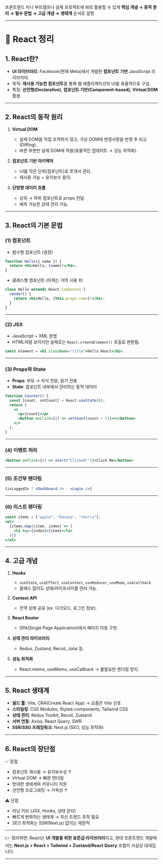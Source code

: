 

프론트엔드 미니 부트캠프나 실제 프로젝트에 바로 활용할 수 있게 **핵심 개념 → 동작 원리 → 필수 문법 → 고급 개념 → 생태계** 순서로 설명

---

# 📌 React 정리

## 1. React란?

* **UI 라이브러리**: Facebook(현재 Meta)에서 개발한 **컴포넌트 기반** JavaScript 라이브러리.
* 목적: **재사용 가능한 컴포넌트**를 통해 웹 애플리케이션의 UI를 효율적으로 구성.
* 특징: **선언형(Declarative)**, **컴포넌트 기반(Component-based)**, **Virtual DOM** 활용.

---

## 2. React의 동작 원리

1. **Virtual DOM**

   * 실제 DOM을 직접 조작하지 않고, 가상 DOM에 변경사항을 반영 후 비교(Diffing).
   * 바뀐 부분만 실제 DOM에 적용(효율적인 업데이트 → 성능 최적화).

2. **컴포넌트 기반 아키텍처**

   * UI를 작은 단위(컴포넌트)로 쪼개서 관리.
   * 재사용 가능 + 유지보수 용이.

3. **단방향 데이터 흐름**

   * 상위 → 하위 컴포넌트로 props 전달.
   * 예측 가능한 상태 관리 가능.

---

## 3. React의 기본 문법

### (1) 컴포넌트

* 함수형 컴포넌트 (권장)

```jsx
function Hello({ name }) {
  return <h1>Hello, {name}!</h1>;
}
```

* 클래스형 컴포넌트 (이제는 거의 사용 X)

```jsx
class Hello extends React.Component {
  render() {
    return <h1>Hello, {this.props.name}!</h1>;
  }
}
```

---

### (2) JSX

* JavaScript + XML 문법
* HTML처럼 보이지만 실제로는 `React.createElement()` 호출로 변환됨.

```jsx
const element = <h1 className="title">Hello React</h1>;
```

---

### (3) Props와 State

* **Props**: 부모 → 자식 전달, 읽기 전용
* **State**: 컴포넌트 내부에서 관리하는 동적 데이터

```jsx
function Counter() {
  const [count, setCount] = React.useState(0);
  return (
    <>
      <p>{count}</p>
      <button onClick={() => setCount(count + 1)}>+</button>
    </>
  );
}
```

---

### (4) 이벤트 처리

```jsx
<button onClick={() => alert("Clicked!")}>Click Me</button>
```

---

### (5) 조건부 렌더링

```jsx
{isLoggedIn ? <Dashboard /> : <Login />}
```

---

### (6) 리스트 렌더링

```jsx
const items = ["apple", "banana", "cherry"];
<ul>
  {items.map((item, index) => (
    <li key={index}>{item}</li>
  ))}
</ul>
```

---

## 4. 고급 개념

1. **Hooks**

   * `useState`, `useEffect`, `useContext`, `useReducer`, `useMemo`, `useCallback`
   * 클래스 없이도 상태/라이프사이클 관리 가능.

2. **Context API**

   * 전역 상태 공유 (ex. 다크모드, 로그인 정보).

3. **React Router**

   * SPA(Single Page Application)에서 페이지 이동 구현.

4. **상태 관리 라이브러리**

   * Redux, Zustand, Recoil, Jotai 등.

5. **성능 최적화**

   * React.memo, useMemo, useCallback → 불필요한 렌더링 방지.

---

## 5. React 생태계

* **빌드 툴**: Vite, CRA(Create React App) → 요즘은 Vite 선호
* **스타일링**: CSS Modules, Styled-components, Tailwind CSS
* **상태 관리**: Redux Toolkit, Recoil, Zustand
* **서버 연동**: Axios, React Query, SWR
* **SSR/SSG 프레임워크**: Next.js (SEO, 성능 최적화)

---

## 6. React의 장단점

✅ 장점

* 컴포넌트 재사용 → 유지보수성 ↑
* Virtual DOM → 빠른 렌더링
* 방대한 생태계와 커뮤니티 지원
* 선언형 프로그래밍 → 가독성 ↑

⚠️ 단점

* 러닝 커브 (JSX, Hooks, 상태 관리)
* 빠르게 변화하는 생태계 → 최신 트렌드 추적 필요
* SEO 최적화는 SSR(Next.js) 없이는 제한적

---

👉 정리하면:
React는 **UI 개발을 위한 표준급 라이브러리**이고, 현대 프론트엔드 개발에서는 **Next.js + React + Tailwind + Zustand/React Query** 조합이 사실상 대세입니다.

---


